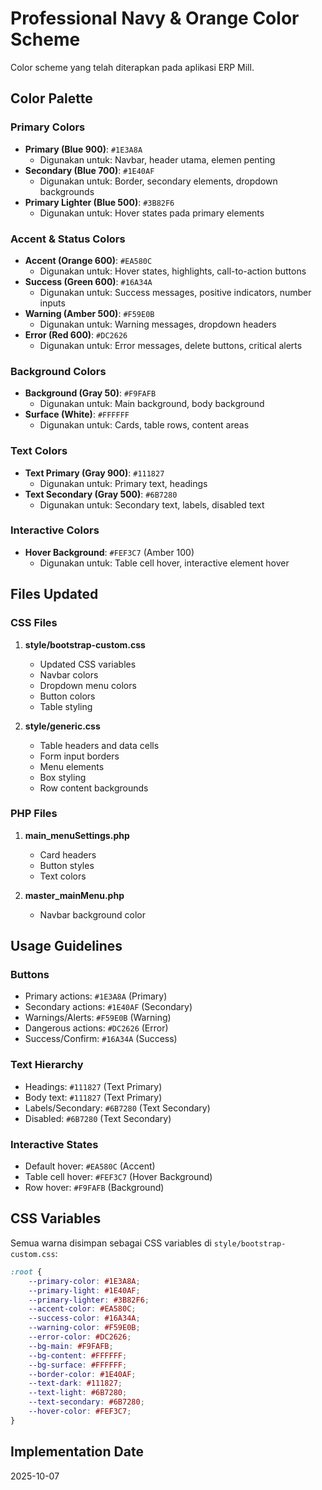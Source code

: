 # Professional Navy & Orange Color Scheme

Color scheme yang telah diterapkan pada aplikasi ERP Mill.

## Color Palette

### Primary Colors
- **Primary (Blue 900)**: `#1E3A8A`
  - Digunakan untuk: Navbar, header utama, elemen penting
- **Secondary (Blue 700)**: `#1E40AF`
  - Digunakan untuk: Border, secondary elements, dropdown backgrounds
- **Primary Lighter (Blue 500)**: `#3B82F6`
  - Digunakan untuk: Hover states pada primary elements

### Accent & Status Colors
- **Accent (Orange 600)**: `#EA580C`
  - Digunakan untuk: Hover states, highlights, call-to-action buttons
- **Success (Green 600)**: `#16A34A`
  - Digunakan untuk: Success messages, positive indicators, number inputs
- **Warning (Amber 500)**: `#F59E0B`
  - Digunakan untuk: Warning messages, dropdown headers
- **Error (Red 600)**: `#DC2626`
  - Digunakan untuk: Error messages, delete buttons, critical alerts

### Background Colors
- **Background (Gray 50)**: `#F9FAFB`
  - Digunakan untuk: Main background, body background
- **Surface (White)**: `#FFFFFF`
  - Digunakan untuk: Cards, table rows, content areas

### Text Colors
- **Text Primary (Gray 900)**: `#111827`
  - Digunakan untuk: Primary text, headings
- **Text Secondary (Gray 500)**: `#6B7280`
  - Digunakan untuk: Secondary text, labels, disabled text

### Interactive Colors
- **Hover Background**: `#FEF3C7` (Amber 100)
  - Digunakan untuk: Table cell hover, interactive element hover

## Files Updated

### CSS Files
1. **style/bootstrap-custom.css**
   - Updated CSS variables
   - Navbar colors
   - Dropdown menu colors
   - Button colors
   - Table styling

2. **style/generic.css**
   - Table headers and data cells
   - Form input borders
   - Menu elements
   - Box styling
   - Row content backgrounds

### PHP Files
1. **main_menuSettings.php**
   - Card headers
   - Button styles
   - Text colors

2. **master_mainMenu.php**
   - Navbar background color

## Usage Guidelines

### Buttons
- Primary actions: `#1E3A8A` (Primary)
- Secondary actions: `#1E40AF` (Secondary)
- Warnings/Alerts: `#F59E0B` (Warning)
- Dangerous actions: `#DC2626` (Error)
- Success/Confirm: `#16A34A` (Success)

### Text Hierarchy
- Headings: `#111827` (Text Primary)
- Body text: `#111827` (Text Primary)
- Labels/Secondary: `#6B7280` (Text Secondary)
- Disabled: `#6B7280` (Text Secondary)

### Interactive States
- Default hover: `#EA580C` (Accent)
- Table cell hover: `#FEF3C7` (Hover Background)
- Row hover: `#F9FAFB` (Background)

## CSS Variables

Semua warna disimpan sebagai CSS variables di `style/bootstrap-custom.css`:

```css
:root {
    --primary-color: #1E3A8A;
    --primary-light: #1E40AF;
    --primary-lighter: #3B82F6;
    --accent-color: #EA580C;
    --success-color: #16A34A;
    --warning-color: #F59E0B;
    --error-color: #DC2626;
    --bg-main: #F9FAFB;
    --bg-content: #FFFFFF;
    --bg-surface: #FFFFFF;
    --border-color: #1E40AF;
    --text-dark: #111827;
    --text-light: #6B7280;
    --text-secondary: #6B7280;
    --hover-color: #FEF3C7;
}
```

## Implementation Date
2025-10-07
